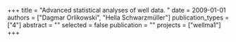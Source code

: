 +++
title = "Advanced statistical analyses of well data. "
date = 2009-01-01
authors = ["Dagmar Orlikowski", "Hella Schwarzmüller"]
publication_types = ["4"]
abstract = ""
selected = false
publication = ""
projects = ["wellma1"]
+++

